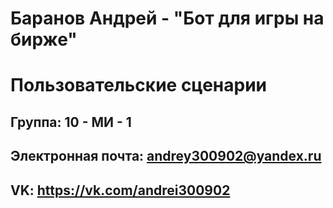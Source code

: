 # Баранов Андрей - "Бот для игры на бирже"
# Пользовательские сценарии
## Группа: 10 - МИ - 1
## Электронная почта: andrey300902@yandex.ru
## VK: https://vk.com/andrei300902
